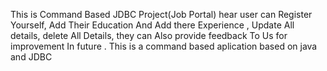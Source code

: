This is Command Based  JDBC Project(Job Portal) hear user can Register Yourself, Add Their Education
And Add there Experience , Update All details, delete All Details, they can Also provide feedback To Us for improvement In future .
This is a command based aplication based on java and JDBC
